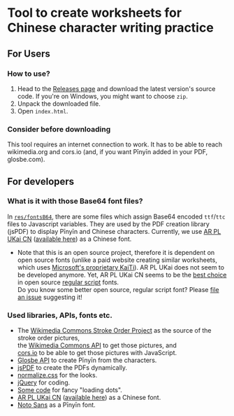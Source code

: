 # Tool to create worksheets for Chinese character writing practice
## For Users
### How to use?
1. Head to the [Releases page](https://github.com/12jr/chinese-character-worksheets/releases) and download the latest version's source code. If you're on Windows, you might want to choose `zip`.
2. Unpack the downloaded file.
3. Open `index.html`.
### Consider before downloading
This tool requires an internet connection to work. It has to be able to reach wikimedia.org and cors.io (and, if you want Pīnyīn added in your PDF, glosbe.com).
## For developers
### What is it with those Base64 font files?
In [`res/fontsB64`](res/fontsB64), there are some files which assign Base64 encoded `ttf`/`ttc` files to Javascript variables. They are used by the PDF creation library (jsPDF) to display Pīnyīn and Chinese characters.
Currently, we use [AR PL UKai CN](https://www.freedesktop.org/wiki/Software/CJKUnifonts/) ([available here](https://github.com/saiswa/free-fonts/blob/master/PCLinuxOSFonts/AR%20PL%20UKai%20CN%2C%20Regular.ttc)) as a Chinese font.
* Note that this is an open source project, therefore it is dependent on open source fonts (unlike a paid website creating similar worksheets, which uses [Microsoft's proprietary KaiTi](https://docs.microsoft.com/en-us/typography/font-list/kaiti)). AR PL UKai does not seem to be developed anymore. Yet, AR PL UKai CN seems to be the [best choice](https://en.wikipedia.org/wiki/List_of_CJK_fonts#Regular_script) in open source [regular script](https://en.wikipedia.org/wiki/Regular_script) fonts.  
   Do you know some better open source, regular script font? Please [file an issue](https://github.com/12jr/chinese-character-worksheets/issues) suggesting it!
### Used libraries, APIs, fonts etc.
*   The [Wikimedia Commons Stroke Order Project](https://commons.wikimedia.org/wiki/Commons:Stroke_Order_Project) as the source of the stroke order pictures,  
    the [Wikimedia Commons API](https://www.mediawiki.org/wiki/API:Main_page) to get those pictures, and  
    [cors.io](https://cors.io/) to be able to get those pictures with JavaScript.
*   [Glosbe API](https://glosbe.com/a-api) to create Pīnyīn from the characters.
*   [jsPDF](https://parall.ax/products/jspdf) to create the PDFs dynamically.
*   [normalize.css](https://necolas.github.io/normalize.css/) for the looks.
*   [jQuery](https://jquery.com/) for coding.
*   [Some code](https://codepen.io/vkjgr/pen/gbPaVx) for fancy "loading dots".
*   [AR PL UKai CN](https://www.freedesktop.org/wiki/Software/CJKUnifonts/) ([available here](https://github.com/saiswa/free-fonts/blob/master/PCLinuxOSFonts/AR%20PL%20UKai%20CN%2C%20Regular.ttc)) as a Chinese font.
*   [Noto Sans](https://www.google.com/get/noto/#sans-lgc) as a Pīnyīn font.
